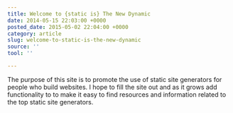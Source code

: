 ```yaml
---
title: Welcome to {static is} The New Dynamic
date: 2014-05-15 22:03:00 +0000
posted_date: 2015-05-02 22:04:00 +0000
category: article
slug: welcome-to-static-is-the-new-dynamic
source: ''
tool: ''

---
```

The purpose of this site is to promote the use of static site generators for people who build websites. I hope to fill the site out and as it grows add functionality to to make it easy to find resources and information related to the top static site generators.
